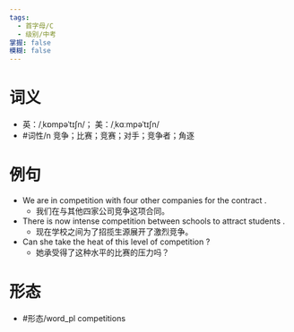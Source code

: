 ```yaml
---
tags:
  - 首字母/C
  - 级别/中考
掌握: false
模糊: false
---
```

# 词义
- 英：/ˌkɒmpəˈtɪʃn/； 美：/ˌkɑːmpəˈtɪʃn/
- #词性/n  竞争；比赛；竞赛；对手；竞争者；角逐
# 例句
- We are in competition with four other companies for the contract .
	- 我们在与其他四家公司竞争这项合同。
- There is now intense competition between schools to attract students .
	- 现在学校之间为了招揽生源展开了激烈竞争。
- Can she take the heat of this level of competition ?
	- 她承受得了这种水平的比赛的压力吗？
# 形态
- #形态/word_pl competitions

